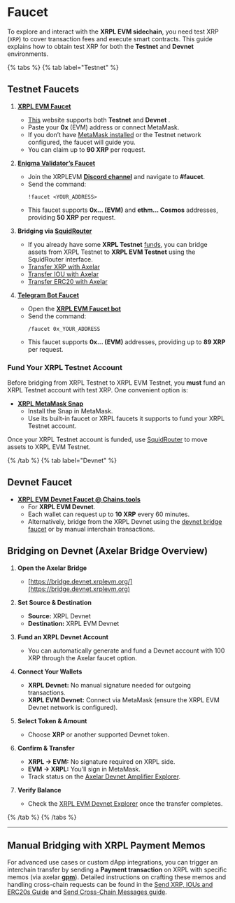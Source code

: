 # Faucet

To explore and interact with the **XRPL EVM sidechain**, you need test XRP (`XRP`) to cover transaction fees and execute smart contracts. This guide explains how to obtain test XRP for both the **Testnet** and **Devnet** environments.

{% tabs %}
{% tab label="Testnet" %}

## Testnet Faucets

1. **[XRPL EVM Faucet](https://faucet.xrplevm.org)**
   - [This](https://faucet.xrplevm.org) website supports both **Testnet** and **Devnet** .
   - Paste your **0x** (EVM) address or connect MetaMask.
   - If you don’t have [MetaMask installed](./getting-started/install-metamask.md) or the Testnet network configured, the faucet will guide you.
   - You can claim up to **90 XRP** per request.

2. **[Enigma Validator’s Faucet](https://enigma-validator.com/)**
   - Join the XRPLEVM **[Discord channel](https://discord.com/channels/1143643230492168274/1352703976050528327)** and navigate to **#faucet**.
   - Send the command:
     ```
     !faucet <YOUR_ADDRESS>
     ```
   - This faucet supports **0x... (EVM)** and **ethm... Cosmos** addresses, providing **50 XRP** per request.

3. **Bridging via [SquidRouter](https://testnet.xrpl.squidrouter.com/)**
   - If you already have some **XRPL Testnet** [funds](https://xrpl.org/resources/dev-tools/xrp-faucets), you can bridge assets from XRPL Testnet to **XRPL EVM Testnet** using the SquidRouter interface.
   - [Transfer XRP with Axelar](./using-the-bridge/transfer-xrp-with-axelar.md)
   - [Transfer IOU with Axelar](./using-the-bridge/transfer-iou-with-axelar.md)  
   - [Transfer ERC20 with Axelar](./using-the-bridge/transfer-erc20-with-axelar.md)

4. **[Telegram Bot Faucet](https://t.me/XrplEvmFaucetBot)**
   - Open the **[XRPL EVM Faucet bot](https://t.me/XrplEvmFaucetBot)**
   - Send the command:
     ```
     /faucet 0x_YOUR_ADDRESS
     ```
   - This faucet supports **0x... (EVM)** addresses, providing up to **89 XRP** per request.

### Fund Your XRPL Testnet Account
Before bridging from XRPL Testnet to XRPL EVM Testnet, you **must** fund an XRPL Testnet account with test XRP. One convenient option is:

- **[XRPL MetaMask Snap](https://snap.xrplevm.org)**  
  - Install the Snap in MetaMask.  
  - Use its built-in faucet or XRPL faucets it supports to fund your XRPL Testnet account.

Once your XRPL Testnet account is funded, use [SquidRouter](https://testnet.xrpl.squidrouter.com/) to move assets to XRPL EVM Testnet.

{% /tab %}
{% tab label="Devnet" %}

## Devnet Faucet

- **[XRPL EVM Devnet Faucet @ Chains.tools](https://chains.tools/faucet/xrplevm)**  
  - For **XRPL EVM Devnet**.  
  - Each wallet can request up to **10 XRP** every 60 minutes.  
  - Alternatively, bridge from the XRPL Devnet using the [devnet bridge faucet](https://bridge.xrplevm.org) or by manual interchain transactions.

## Bridging on Devnet (Axelar Bridge Overview)

1. **Open the Axelar Bridge**  
   - [https://bridge.devnet.xrplevm.org/](https://bridge.devnet.xrplevm.org)

2. **Set Source & Destination**  
   - **Source:** XRPL Devnet  
   - **Destination:** XRPL EVM Devnet

3. **Fund an XRPL Devnet Account**  
   - You can automatically generate and fund a Devnet account with 100 XRP through the Axelar faucet option.

4. **Connect Your Wallets**  
   - **XRPL Devnet:** No manual signature needed for outgoing transactions.  
   - **XRPL EVM Devnet:** Connect via MetaMask (ensure the XRPL EVM Devnet network is configured).

5. **Select Token & Amount**  
   - Choose **XRP** or another supported Devnet token.

6. **Confirm & Transfer**  
   - **XRPL → EVM:** No signature required on XRPL side.  
   - **EVM → XRPL:** You’ll sign in MetaMask.  
   - Track status on the [Axelar Devnet Amplifier Explorer](https://devnet-amplifier.axelarscan.io/gmp/search).

7. **Verify Balance**  
   - Check the [XRPL EVM Devnet Explorer](https://explorer.devnet.xrplevm.org) once the transfer completes.

{% /tab %}
{% /tabs %}

---

## Manual Bridging with XRPL Payment Memos

For advanced use cases or custom dApp integrations, you can trigger an interchain transfer by sending a **Payment transaction** on XRPL with specific memos (via axelar [**gpm**](https://docs.axelar.dev/dev/general-message-passing/overview/)). Detailed instructions on crafting these memos and handling cross-chain requests can be found in the [Send XRP, IOUs and ERC20s Guide](../developers/interacting-with-evm/advanced-guides/cross-chain-transactions/send-tokens.md) and [Send Cross-Chain Messages guide](../developers/interacting-with-evm/advanced-guides/cross-chain-transactions/send-messages.md).
